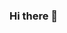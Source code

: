### Hi there 👋

<!--
**Hansedison02/Hansedison02** is a ✨ _special_ ✨ repository because its `README.md` (this file) appears on your GitHub profile.

// README.md
![Github stats](https://github-readme-stats.vercel.app/api?username=Hansedison02&theme=vue-darkt&show_icons=true&count_private=true)
![Top Languages Card](https://github-readme-stats.vercel.app/api/top-langs/?username=Hansedison02)
